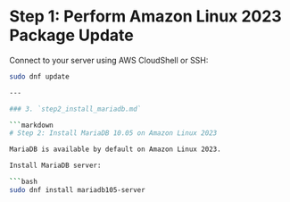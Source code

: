# Step 1: Perform Amazon Linux 2023 Package Update

Connect to your server using AWS CloudShell or SSH:

```bash
sudo dnf update

---

### 3. `step2_install_mariadb.md`

```markdown
# Step 2: Install MariaDB 10.05 on Amazon Linux 2023

MariaDB is available by default on Amazon Linux 2023.

Install MariaDB server:

```bash
sudo dnf install mariadb105-server
